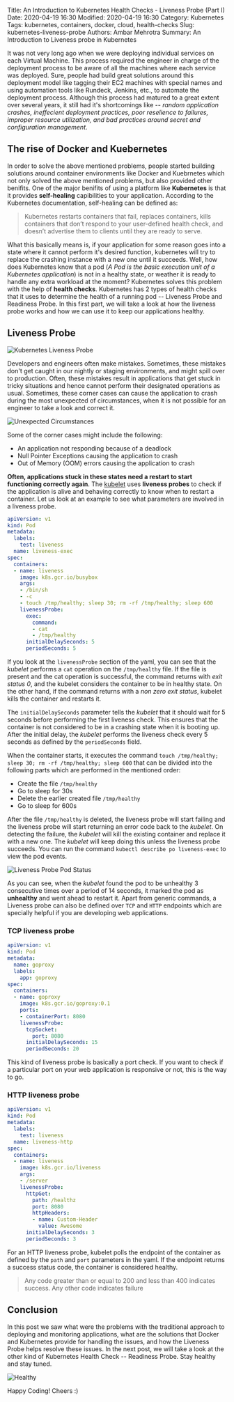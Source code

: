Title: An Introduction to Kubernetes Health Checks - Liveness Probe (Part I)
Date: 2020-04-19 16:30
Modified: 2020-04-19 16:30
Category: Kubernetes
Tags: kubernetes, containers, docker, cloud, health-checks
Slug: kubernetes-liveness-probe
Authors: Ambar Mehrotra
Summary: An Introduction to Liveness probe in Kubernetes

It was not very long ago when we were deploying individual services on each Virtual Machine. This process required the engineer in charge of the deployment process to be aware of all the machines where each service was deployed. Sure, people had build great solutions around this deployment model like tagging their EC2 machines with special names and using automation tools like Rundeck, Jenkins, etc., to automate the deployment process. Although this process had matured to a great extent over several years, it still had it's shortcomings like -- _random application crashes, ineffecient deployment practices, poor reselience to failures, improper resource utilization, and bad practices around secret and configuration management_.

The rise of Docker and Kuebernetes
----------------------------------
In order to solve the above mentioned problems, people started building solutions around container environments like Docker and Kuebrnetes which not only solved the above mentioned problems, but also provided other benifits. One of the major benifits of using a platform like __Kubernetes__ is that it provides __self-healing__ capibilities to your application. According to the Kubernetes documentation, self-healing can be defined as:

> Kubernetes restarts containers that fail, replaces containers, kills containers that don’t respond to your user-defined health check, and doesn’t advertise them to clients until they are ready to serve.

What this basically means is, if your application for some reason goes into a state where it cannot perform it's desired function, kubernetes will try to replace the crashing instance with a new one until it succeeds. Well, how does Kubernetes know that a pod (_A Pod is the basic execution unit of a Kubernetes application_) is not in a healthy state, or weather it is ready to handle any extra workload at the moment? Kubernetes solves this problem with the help of __health checks__. Kubernetes has 2 types of health checks that it uses to determine the health of a running pod -- Liveness Probe and Readiness Probe. In this first part, we will take a look at how the liveness probe works and how we can use it to keep our applications healthy.

Liveness Probe
--------------
![Kubernetes Liveness Probe](https://media.giphy.com/media/SYRBDJ0Pj3pSxx6Lft/giphy.gif)

Developers and engineers often make mistakes. Sometimes, these mistakes don't get caught in our nightly or staging environments, and might spill over to production. Often, these mistakes result in applications that get stuck in tricky situations and hence cannot perform their designated operations as usual. Sometimes, these corner cases can cause the application to crash during the most unexpected of circumstances, when it is not possible for an engineer to take a look and correct it.

![Unexpected Circumstances](https://media.giphy.com/media/u5Pxn776rafRe/giphy.gif)

Some of the corner cases might include the following:

- An application not responding because of a deadlock
- Null Pointer Exceptions causing the application to crash
- Out of Memory (OOM) errors causing the application to crash

__Often, applications stuck in these states need a restart to start functioning correctly again__. The [kubelet](https://kubernetes.io/docs/admin/kubelet/) uses __liveness probes__ to check if the application is alive and behaving correctly to know when to restart a container. Let us look at an example to see what parameters are involved in a liveness probe.

```yaml
apiVersion: v1
kind: Pod
metadata:
  labels:
    test: liveness
  name: liveness-exec
spec:
  containers:
  - name: liveness
    image: k8s.gcr.io/busybox
    args:
    - /bin/sh
    - -c
    - touch /tmp/healthy; sleep 30; rm -rf /tmp/healthy; sleep 600
    livenessProbe:
      exec:
        command:
        - cat
        - /tmp/healthy
      initialDelaySeconds: 5
      periodSeconds: 5
```

If you look at the `livenessProbe` section of the yaml, you can see that the _kubelet_ performs a `cat` operation on the `/tmp/healthy` file. If the file is present and the cat operation is successful, the command returns with _exit status 0_, and the kubelet considers the container to be in healthy state. On the other hand, if the command returns with a _non zero exit status_, kubelet kills the container and restarts it. 

The `initialDelaySeconds` parameter tells the _kubelet_ that it should wait for 5 seconds before performing the first liveness check. This ensures that the container is not considered to be in a crashing state when it is booting up. After the initial delay, the _kubelet_ performs the liveness check every 5 seconds as defined by the `periodSeconds` field.

When the container starts, it executes the command `touch /tmp/healthy; sleep 30; rm -rf /tmp/healthy; sleep 600` that can be divided into the following parts which are performed in the mentioned order:

- Create the file `/tmp/healthy`
- Go to sleep for 30s
- Delete the earlier created file `/tmp/healthy`
- Go to sleep for 600s

After the file `/tmp/healthy` is deleted, the liveness probe will start failing and the liveness probe will start returning an error code back to the _kubelet_. On detecting the failure, the _kubelet_ will kill the existing container and replace it with a new one. The _kubelet_ will keep doing this unless the liveness probe succeeds. You can run the command `kubectl describe po liveness-exec` to view the pod events.

![Liveness Probe Pod Status](https://imgur.com/PmEXLS0.png)

As you can see, when the _kubelet_ found the pod to be unhealthy 3 consecutive times over a period of 14 seconds, it marked the pod as __unhealthy__ and went ahead to restart it. Apart from generic commands, a Liveness probe can also be defined over `TCP` and `HTTP` endpoints which are specially helpful if you are developing web applications.

### TCP liveness probe

```yaml
apiVersion: v1
kind: Pod
metadata:
  name: goproxy
  labels:
    app: goproxy
spec:
  containers:
  - name: goproxy
    image: k8s.gcr.io/goproxy:0.1
    ports:
    - containerPort: 8080
    livenessProbe:
      tcpSocket:
        port: 8080
      initialDelaySeconds: 15
      periodSeconds: 20
```

This kind of liveness probe is basically a port check. If you want to check if a particular port on your web application is responsive or not, this is the way to go.


### HTTP liveness probe

```yaml
apiVersion: v1
kind: Pod
metadata:
  labels:
    test: liveness
  name: liveness-http
spec:
  containers:
  - name: liveness
    image: k8s.gcr.io/liveness
    args:
    - /server
    livenessProbe:
      httpGet:
        path: /healthz
        port: 8080
        httpHeaders:
        - name: Custom-Header
          value: Awesome
      initialDelaySeconds: 3
      periodSeconds: 3
```

For an HTTP liveness probe, kubelet polls the endpoint of the container as defined by the `path` and `port` parameters in the yaml. If the endpoint returns a success status code, the container is considered healthy.

> Any code greater than or equal to 200 and less than 400 indicates success. Any other code indicates failure

Conclusion
----------

In this post we saw what were the problems with the traditional approach to deploying and monitoring applications, what are the solutions that Docker and Kubernetes provide for handling the issues, and how the Liveness Probe helps resolve these issues. In the next post, we will take a look at the other kind of Kubernetes Health Check -- Readiness Probe. Stay healthy and stay tuned.

![Healthy](https://media.giphy.com/media/8lMQKIZIXiOn0VVs3A/giphy.gif)

Happy Coding! Cheers :)